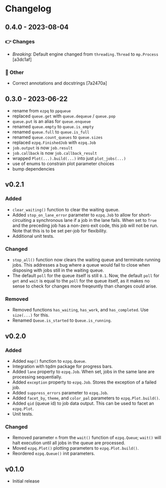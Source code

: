# Changelog

## 0.4.0 - 2023-08-04

### :point_right: Changes

- *Breaking:* Default engine changed from `threading.Thread` to `mp.Process` [a3dc1af]

### :metal: Other

- Correct annotations and docstrings [7a2470a]

## 0.3.0 - 2023-06-22

- rename from `ezpq` to `ppqueue`
- replaced `queue.get` with `queue.dequeue` / `queue.pop`
- `queue.put` is an alias for `queue.enqueue`
- renamed `queue.empty` to `queue.is_empty`
- renamed `queue.full` to `queue.is_full`
- renamed `queue.count_queues` to `queue.sizes`
- replaced `ezpq.FinishedJob` with `ezpq.Job`
- `job.output` is now `job.result`
- `job.callback` is now `job.callback_result`
- wrapped `Plot(...).build(...)` into just `plot_jobs(...)`
- use of enums to constrain plot parameter choices
- bump dependencies

## v0.2.1

### Added

- `clear_waiting()` function to clear the waiting queue.
- Added `stop_on_lane_error` parameter to `ezpq.Job` to allow for short-circuiting a synchronous lane if a job in the lane fails. When set to `True` and the preceding job has a non-zero exit code, this job will not be run. Note that this is to be set per-job for flexibility.
- Additional unit tests.

### Changed

- `stop_all()` function now clears the waiting queue and terminate running jobs. This addresses a bug where a queue would fail to close when disposing with jobs still in the waiting queue.
- The default `poll` for the queue itself is still `0.1`. Now, the default `poll` for `get` and `wait` is equal to the `poll` for the queue itself, as it makes no sense to check for changes more freqeuntly than changes could arise.

### Removed

- Removed functions `has_waiting`, `has_work`, and `has_completed`. Use `size(...)` for this.
- Renamed `Queue.is_started` to `Queue.is_running`.

## v0.2.0

### Added

- Added `map()` function to `ezpq.Queue`.
- Integration with tqdm package for progress bars.
- Added `lane` property to `ezpq.Job`. When set, jobs in the same lane are processing sequentially.
- Added `exception` property to `ezpq.Job`. Stores the exception of a failed job.
- Added `suppress_errors` parameter to `ezpq.Job`.
- Added `facet_by`, `theme`, and `color_pal` parameters to `ezpq.Plot.build()`.
- Added `qid` (queue id) to job data output. This can be used to facet an `ezpq.Plot`.
- Unit tests.

### Changed

- Removed parameter `n` from the `wait()` function of `ezpq.Queue`; `wait()` will halt execution until all jobs in the queue are processed.
- Moved `ezpq.Plot()` plotting parameters to `ezpq.Plot.build()`.
- Reordered `ezpq.Queue()` init parameters.

## v0.1.0

- Initial release
